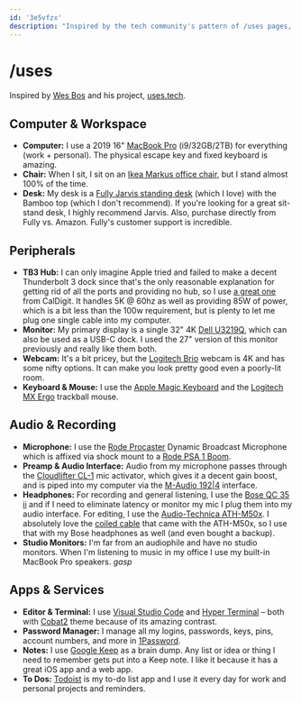 ```yaml
---
id: '3e5vfzx'
description: "Inspired by the tech community's pattern of /uses pages, here's the gear I use on a daily basis."
---
```


# /uses

Inspired by [Wes Bos](https://wesbos.com/) and his project, [uses.tech](https://uses.tech).

## Computer & Workspace

- **Computer:** I use a 2019 16" [MacBook Pro](https://www.apple.com/shop/buy-mac/macbook-pro/16-inch-space-gray-2.3ghz-8-core-processor-1tb#) (i9/32GB/2TB) for everything (work + personal). The physical escape key and fixed keyboard is amazing.
- **Chair:** When I sit, I sit on an [Ikea Markus office chair](https://www.ikea.com/us/en/p/markus-office-chair-vissle-dark-gray-90289172/), but I stand almost 100% of the time.
- **Desk:** My desk is a [Fully Jarvis standing desk](https://www.fully.com/jarvis-frame-only.html) (which I love) with the Bamboo top (which I don't recommend). If you're looking for a great sit-stand desk, I highly recommend Jarvis. Also, purchase directly from Fully vs. Amazon. Fully's customer support is incredible.

## Peripherals

- **TB3 Hub:** I can only imagine Apple tried and failed to make a decent Thunderbolt 3 dock since that's the only reasonable explanation for getting rid of all the ports and providing no hub, so I use [a great one](https://amzn.to/3cVrQYf) from CalDigit. It handles 5K @ 60hz as well as providing 85W of power, which is a bit less than the 100w requirement, but is plenty to let me plug one single cable into my computer.
- **Monitor:** My primary display is a single 32" 4K [Dell U3219Q](https://amzn.to/3aJTo0Y), which can also be used as a USB-C dock. I used the 27" version of this monitor previously and really like them both.
- **Webcam:** It's a bit pricey, but the [Logitech Brio](https://amzn.to/2W4drlG) webcam is 4K and has some nifty options. It can make you look pretty good even a poorly-lit room.
- **Keyboard & Mouse:** I use the [Apple Magic Keyboard](https://amzn.to/2VHSYEc) and the [Logitech MX Ergo](https://amzn.to/2W1vsB3) trackball mouse.

## Audio & Recording

- **Microphone:** I use the [Rode Procaster](https://amzn.to/3cWOI9L) Dynamic Broadcast Microphone which is affixed via shock mount to a [Rode PSA 1 Boom](https://amzn.to/3aJCWht).
- **Preamp & Audio Interface:** Audio from my microphone passes through the [Cloudlifter CL-1](https://amzn.to/3eXFc7W) mic activator, which gives it a decent gain boost, and is piped into my computer via the [M-Audio 192|4](https://amzn.to/2KJBjFH) interface.
- **Headphones:** For recording and general listening, I use the [Bose QC 35 ii](https://amzn.to/3cRzx1n) and if I need to eliminate latency or monitor my mic I plug them into my audio interface. For editing, I use the [Audio-Technica ATH-M50x](https://amzn.to/2W2G2HR). I absolutely love the [coiled cable](https://amzn.to/35eGlDF) that came with the ATH-M50x, so I use that with my Bose headphones as well (and even bought a backup).
- **Studio Monitors:** I'm far from an audiophile and have no studio monitors. When I'm listening to music in my office I use my built-in MacBook Pro speakers. _gasp_

## Apps & Services

- **Editor & Terminal:** I use [Visual Studio Code](https://code.visualstudio.com/) and [Hyper Terminal](https://hyper.is/) – both with [Cobat2](https://github.com/wesbos/cobalt2-vscode) theme because of its amazing contrast.
- **Password Manager:** I manage all my logins, passwords, keys, pins, account numbers, and more in [1Password](https://1password.com/).
- **Notes:** I use [Google Keep](https://keep.google.com/) as a brain dump. Any list or idea or thing I need to remember gets put into a Keep note. I like it because it has a great iOS app and a web app.
- **To Dos:** [Todoist](https://todoist.com/) is my to-do list app and I use it every day for work and personal projects and reminders.

<!-- ## Tech Stack

- **Code:** This site is built on [Vue.js](https://vuejs.org/) using the static site generator, [Gridsome](https://gridsome.org/), with content served from markdown files.
- **Hosting:** I use and love and recommend [Netlify](https://www.netlify.com/).
- **Domain:** I buy my domains on [Google Domains](https://domains.google.com/) and then transfer them to [Cloudflare](https://www.cloudflare.com/) to renew them at cost. I also use Cloudflare DNS. -->
